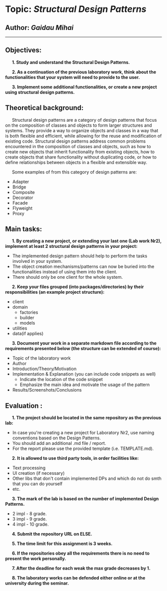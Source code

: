 # Topic: *Structural Design Patterns*
## Author: *Gaidau Mihai*
------
## Objectives:
&ensp; &ensp; __1. Study and understand the Structural Design Patterns.__

&ensp; &ensp; __2. As a continuation of the previous laboratory work, think about the functionalities that your system will need to provide to the user.__

&ensp; &ensp; __3. Implement some additional functionalities, or create a new project using structural design patterns.__

## Theoretical background:
&ensp; &ensp; Structural design patterns are a category of design patterns that focus on the composition of classes and objects to form larger structures and systems. They provide a way to organize objects and classes in a way that is both flexible and efficient, while allowing for the reuse and modification of existing code. Structural design patterns address common problems encountered in the composition of classes and objects, such as how to create new objects that inherit functionality from existing objects, how to create objects that share functionality without duplicating code, or how to define relationships between objects in a flexible and extensible way.

&ensp; &ensp; Some examples of from this category of design patterns are:

   * Adapter
   * Bridge
   * Composite
   * Decorator
   * Facade
   * Flyweight
   * Proxy
   
## Main tasks:
&ensp; &ensp; __1. By creating a new project, or extending your last one (Lab work Nr2), implement at least 2 structural design patterns in your project:__
  * The implemented design pattern should help to perform the tasks involved in your system.
  * The object creation mechanisms/patterns can now be buried into the functionalities instead of using them into the client.
  * There should only be one client for the whole system.

&ensp; &ensp; __2. Keep your files grouped (into packages/directories) by their responsibilities (an example project structure):__
  * client
  * domain
      * factories
      * builder 
      * models
  * utilities
  * data(if applies)

&ensp; &ensp; __3. Document your work in a separate markdown file according to the requirements presented below (the structure can be extended of course):__
  * Topic of the laboratory work
  * Author
  * Introduction/Theory/Motivation
  * Implementation & Explanation (you can include code snippets as well)
      * Indicate the location of the code snippet
      * Emphasize the main idea and motivate the usage of the pattern
  * Results/Screenshots/Conclusions

## Evaluation :
&ensp; &ensp; __1. The project should be located in the same repository as the previous lab:__
  * In case you're creating a new project for Laboratory Nr2, use naming conventions based on the Design Patterns.
  * You should add an additional .md file / report.
  * For the report please use the provided template (i.e. TEMPLATE.md).

&ensp; &ensp; __2. It is allowed to use third party tools, in order facilities like:__
  * Text processing
  * UI creation (if necessary)
  * Other libs that don't contain implemented DPs and which do not do smth that you can do yourself
  * etc.

&ensp; &ensp; __3. The mark of the lab is based on the number of implemented Design Patterns.__

  * 2 impl - 8 grade.
  * 3 impl - 9 grade.
  * 4 impl - 10 grade.

&ensp; &ensp; __4. Submit the repository URL on ELSE.__

&ensp; &ensp; __5. The time limit for this assignment is 3 weeks.__

&ensp; &ensp; __6. If the repositories obey all the requirements there is no need to present the work personally.__

&ensp; &ensp; __7. After the deadline for each weak the max grade decreases by 1.__

&ensp; &ensp; __8. The laboratory works can be defended either online or at the university during the seminar.__
